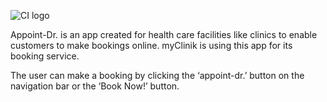![CI logo](https://codeinstitute.s3.amazonaws.com/fullstack/ci_logo_small.png)

Appoint-Dr. is an app created for health care facilities like clinics to enable customers to make bookings online.  myClinik is using this app for its booking service. 

The user can make a booking by clicking the ‘appoint-dr.’ button on the navigation bar or the ‘Book Now!’ button. 











